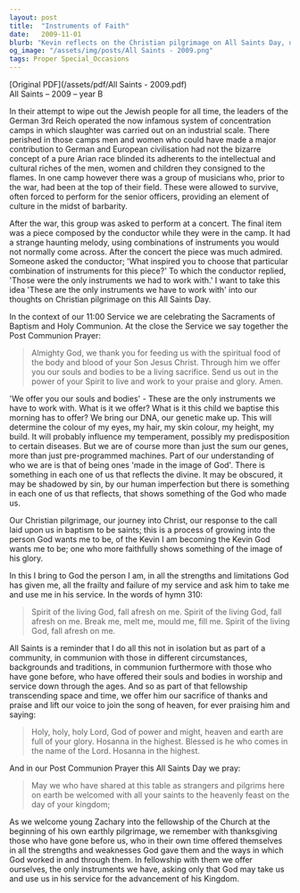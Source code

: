 ```yaml
---
layout: post
title:  "Instruments of Faith"
date:   2009-11-01
blurb: "Kevin reflects on the Christian pilgrimage on All Saints Day, using the metaphor of 'the only instruments we have to work with' to describe our souls and bodies offered in service to God. He emphasizes our journey into Christ, growing into the person God wants us to be, and the communal aspect of worship in communion with saints past and present."
og_image: "/assets/img/posts/All Saints - 2009.png"
tags: Proper Special_Occasions
---
```

[Original PDF](/assets/pdf/All Saints - 2009.pdf)    
All Saints – 2009 – year B

In their attempt to wipe out the Jewish people for all time, the leaders of the German 3rd Reich operated the now infamous system of concentration camps in which slaughter was carried out on an industrial scale. There perished in those camps men and women who could have made a major contribution to German and European civilisation had not the bizarre concept of a pure Arian race blinded its adherents to the intellectual and cultural riches of the men, women and children they consigned to the flames. In one camp however there was a group of musicians who, prior to the war, had been at the top of their field. These were allowed to survive, often forced to perform for the senior officers, providing an element of culture in the midst of barbarity.

After the war, this group was asked to perform at a concert. The final item was a piece composed by the conductor while they were in the camp. It had a strange haunting melody, using combinations of instruments you would not normally come across. After the concert the piece was much admired. Someone asked the conductor; 'What inspired you to choose that particular combination of instruments for this piece?' To which the conductor replied, 'Those were the only instruments we had to work with.' I want to take this idea 'These are the only instruments we have to work with' into our thoughts on Christian pilgrimage on this All Saints Day.

In the context of our 11:00 Service we are celebrating the Sacraments of Baptism and Holy Communion. At the close the Service we say together the Post Communion Prayer:

> Almighty God,
> we thank you for feeding us
> with the spiritual food
> of the body and blood of your Son Jesus Christ.
> Through him we offer you our souls and bodies
> to be a living sacrifice.
> Send us out in the power of your Spirit
> to live and work to your praise and glory. Amen.

'We offer you our souls and bodies' - These are the only instruments we have to work with. What is it we offer? What is it this child we baptise this morning has to offer? We bring our DNA, our genetic make up. This will determine the colour of my eyes, my hair, my skin colour, my height, my build. It will probably influence my temperament, possibly my predisposition to certain diseases. But we are of course more than just the sum our genes, more than just pre-programmed machines. Part of our understanding of who we are is that of being ones 'made in the image of God'. There is something in each one of us that reflects the divine. It may be obscured, it may be shadowed by sin, by our human imperfection but there is something in each one of us that reflects, that shows something of the God who made us.

Our Christian pilgrimage, our journey into Christ, our response to the call laid upon us in baptism to be saints; this is a process of growing into the person God wants me to be, of the Kevin I am becoming the Kevin God wants me to be; one who more faithfully shows something of the image of his glory.

In this I bring to God the person I am, in all the strengths and limitations God has given me, all the frailty and failure of my service and ask him to take me and use me in his service. In the words of hymn 310:

> Spirit of the living God,
> fall afresh on me.
> Spirit of the living God,
> fall afresh on me.
> Break me, melt me,
> mould me, fill me.
> Spirit of the living God,
> fall afresh on me.

All Saints is a reminder that I do all this not in isolation but as part of a community, in communion with those in different circumstances, backgrounds and traditions, in communion furthermore with those who have gone before, who have offered their souls and bodies in worship and service down through the ages. And so as part of that fellowship transcending space and time, we offer him our sacrifice of thanks and praise and lift our voice to join the song of heaven, for ever praising him and saying:

> Holy, holy, holy Lord,
> God of power and might,
> heaven and earth are full of your glory.
> Hosanna in the highest.
> Blessed is he who comes in the name of the Lord.
> Hosanna in the highest.

And in our Post Communion Prayer this All Saints Day we pray:

> May we who have shared at this table
> as strangers and pilgrims here on earth
> be welcomed with all your saints
> to the heavenly feast on the day of your kingdom;

As we welcome young Zachary into the fellowship of the Church at the beginning of his own earthly pilgrimage, we remember with thanksgiving those who have gone before us, who in their own time offered themselves in all the strengths and weaknesses God gave them and the ways in which God worked in and through them. In fellowship with them we offer ourselves, the only instruments we have, asking only that God may take us and use us in his service for the advancement of his Kingdom.
